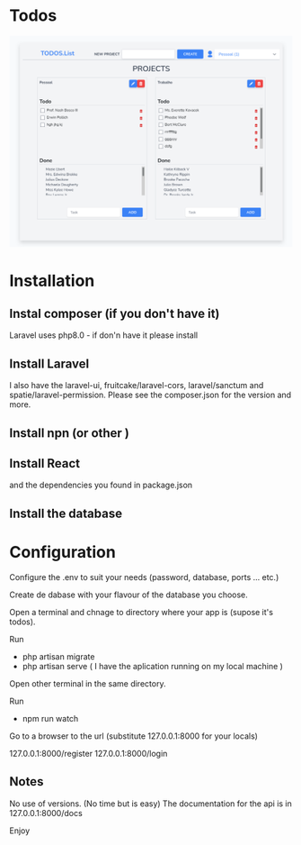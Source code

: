 
# Todos #

![US_SD14_spa](images/Todos-react.png)

# Installation ##

## Instal composer (if you don't have it) ##

Laravel uses php8.0 - if don'n have it please install

## Install Laravel ##

I also have the laravel-ui, fruitcake/laravel-cors, laravel/sanctum and spatie/laravel-permission.
Please see the composer.json for the version and more.

## Install npn (or other ) ##

## Install React ##

and the dependencies you found in package.json

## Install the database #

# Configuration #

Configure the .env to suit your needs (password, database, ports ... etc.)

Create de dabase with your flavour of the database you choose.

Open a terminal and chnage to directory where your app is (supose it's todos).

Run

* php artisan migrate
* php artisan serve 
  ( I have the aplication running on my local machine )

Open other terminal in the same directory.

Run

* npm run watch
 
Go to a browser to the url (substitute 127.0.0.1:8000 for your locals)

 127.0.0.1:8000/register
 127.0.0.1:8000/login

## Notes ##

No use of versions. (No time but is easy)
The documentation for the api is in 127.0.0.1:8000/docs


Enjoy
